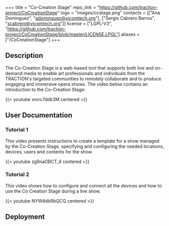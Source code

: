 +++
title = "Co-Creation Stage"
repo_link = "https://github.com/traction-project/CoCreationStage"
logo = "images/ccstage.png"
contacts = [["Ana Dominguez", "adominguez@vicomtech.org"], ["Sergio Cabrero Barros", "scabrero@vicomtech.org"]]
license = ["LGPL-V3", "https://github.com/traction-project/CoCreationStage/blob/master/LICENSE.LPGL"]
aliases = ["/CoCreationStage"]
+++

## Description

The Co-Creation Stage is a web-based tool that supports both live and on-demand media to enable art professionals and individuals from the TRACTION's targeted communities to remotely collaborate and to produce engaging and immersive opera shows. The video below contains an introduction to the Co-Creation Stage:

{{< youtube xrorc7ddk3M centered >}}

## User Documentation

### Tutorial 1

This video presents instructions to create a template for a show managed by the Co-Creation Stage, specifying and configuring the needed locations, devices, users and contents for the show.

{{< youtube zg9naOBCT_4 centered >}}

### Tutorial 2

This video shows how to configure and connect all the devices and how to use the Co Creation Stage during a live show.

{{< youtube NYW4dbRbQCQ centered >}}

## Deployment
